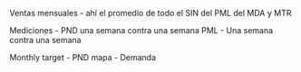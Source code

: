 Ventas mensuales - ahí el promedio de todo el SIN del PML del MDA y MTR

Mediciones - PND una semana contra una semana
PML - Una semana contra una semana

Monthly target - 
PND mapa - Demanda